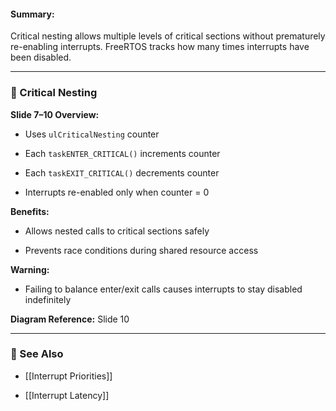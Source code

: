 #### Summary:

Critical nesting allows multiple levels of critical sections without prematurely re-enabling interrupts. FreeRTOS tracks how many times interrupts have been disabled.

---

### 🧩 Critical Nesting

**Slide 7–10 Overview:**

- Uses `ulCriticalNesting` counter
    
- Each `taskENTER_CRITICAL()` increments counter
    
- Each `taskEXIT_CRITICAL()` decrements counter
    
- Interrupts re-enabled only when counter = 0
    

**Benefits:**

- Allows nested calls to critical sections safely
    
- Prevents race conditions during shared resource access
    

**Warning:**

- Failing to balance enter/exit calls causes interrupts to stay disabled indefinitely
    

**Diagram Reference:** Slide 10

---

### 🔗 See Also

- [[Interrupt Priorities]]
    
- [[Interrupt Latency]]